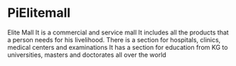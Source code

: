 # PiElitemall
 Elite Mall It is a commercial and service mall It includes all the products that a person needs for his livelihood. There is a section for hospitals, clinics, medical centers and examinations It has a section for education from KG to universities, masters and doctorates all over the world
